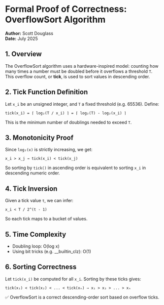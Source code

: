 
# Formal Proof of Correctness: OverflowSort Algorithm

**Author:** Scott Douglass  
**Date:** July 2025

## 1. Overview

The OverflowSort algorithm uses a hardware-inspired model: counting how many times a number must be doubled before it overflows a threshold `T`. This overflow count, or **tick**, is used to sort values in descending order.

## 2. Tick Function Definition

Let `x_i` be an unsigned integer, and `T` a fixed threshold (e.g. 65536). Define:

```
tick(x_i) = ⌈ log₂(T / x_i) ⌉ = ⌈ log₂(T) - log₂(x_i) ⌉
```

This is the minimum number of doublings needed to exceed `T`.

## 3. Monotonicity Proof

Since `log₂(x)` is strictly increasing, we get:

```
x_i > x_j → tick(x_i) < tick(x_j)
```

So sorting by `tick()` in ascending order is equivalent to sorting `x_i` in descending numeric order.

## 4. Tick Inversion

Given a tick value `t`, we can infer:

```
x_i < T / 2^(t - 1)
```

So each tick maps to a bucket of values.

## 5. Time Complexity

- Doubling loop: O(log x)
- Using bit tricks (e.g. __builtin_clz): O(1)

## 6. Sorting Correctness

Let `tick(x_i)` be computed for all `x_i`. Sorting by these ticks gives:

```
tick(x₁) < tick(x₂) < ... < tick(xₙ) ⇒ x₁ > x₂ > ... > xₙ
```

✅ OverflowSort is a correct descending-order sort based on overflow ticks.
